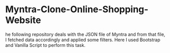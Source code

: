 # Myntra-Clone-Online-Shopping-Website
he following repository deals with the JSON file of Myntra and from that file, I fetched data accordingly and applied some filters. Here I used Bootstrap and Vanilla Script to perform this task.
